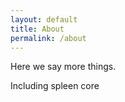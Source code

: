 ```yaml
---
layout: default
title: About
permalink: /about
---
```


Here we say more things.

Including spleen core